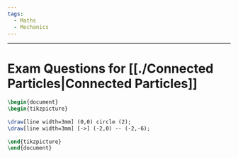 ```yaml
---
tags:
  - Maths
  - Mechanics
---
```

---  
# Exam Questions for [[./Connected Particles|Connected Particles]]  
```tikz  
\begin{document}  
\begin{tikzpicture}  
  
\draw[line width=3mm] (0,0) circle (2);  
\draw[line width=3mm] [->] (-2,0) -- (-2,-6);  
  
\end{tikzpicture}  
\end{document}  
```  
  
  
